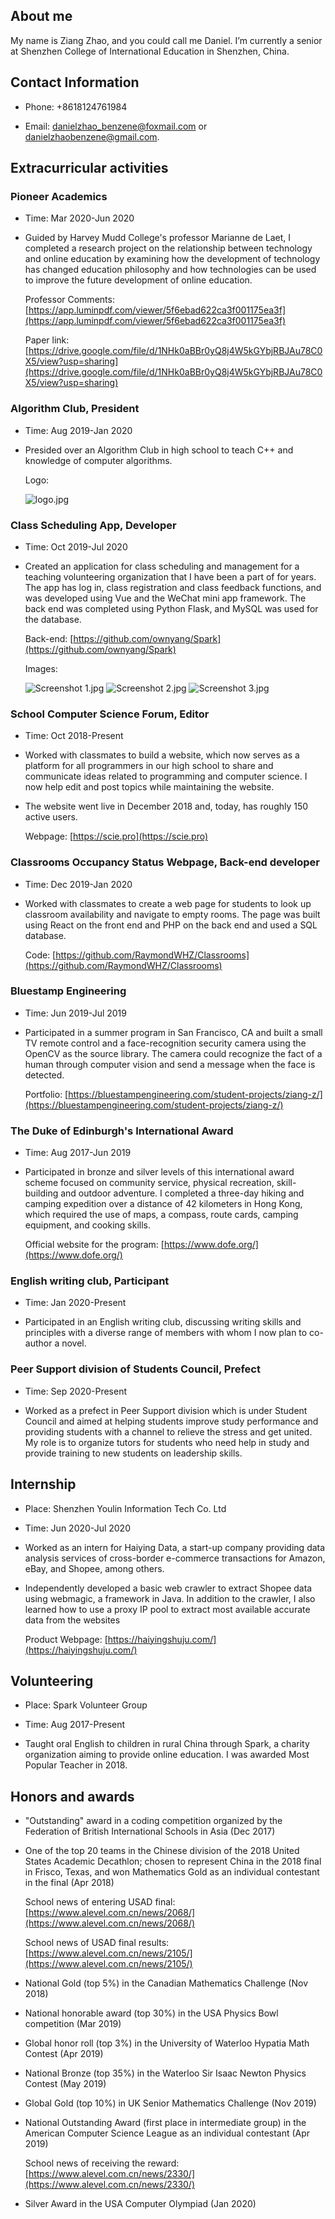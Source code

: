 ## About me

My name is Ziang Zhao, and you could call me Daniel. I’m currently a senior at Shenzhen College of International Education in Shenzhen, China.


## Contact Information
- Phone: +8618124761984

- Email: [danielzhao_benzene@foxmail.com](danielzhao_benzene@foxmail.com) or [danielzhaobenzene@gmail.com](danielzhaobenzene@gmail.com). 

## Extracurricular activities

### Pioneer Academics

- Time: Mar 2020-Jun 2020

- Guided by Harvey Mudd College's professor Marianne de Laet, I completed a research project on the relationship between technology and online education by examining how the development of technology has changed education philosophy and how technologies can be used to improve the future development of online education.

    Professor Comments: [https://app.luminpdf.com/viewer/5f6ebad622ca3f001175ea3f](https://app.luminpdf.com/viewer/5f6ebad622ca3f001175ea3f)

    Paper link: [https://drive.google.com/file/d/1NHk0aBBr0yQ8j4W5kGYbjRBJAu78C0X5/view?usp=sharing](https://drive.google.com/file/d/1NHk0aBBr0yQ8j4W5kGYbjRBJAu78C0X5/view?usp=sharing)

### Algorithm Club, President

- Time: Aug 2019-Jan 2020
- Presided over an Algorithm Club in high school to teach C++ and knowledge of computer algorithms.
    
    Logo: 
    
    ![logo.jpg](https://i.loli.net/2020/10/01/IeorSHFwZcWmRPJ.jpg)

### Class Scheduling App, Developer

- Time: Oct 2019-Jul 2020

- Created an application for class scheduling and management for a teaching volunteering organization that I have been a part of for years. The app has log in, class registration and class feedback functions, and was developed using Vue and the WeChat mini app framework. The back end was completed using Python Flask, and MySQL was used for the database.

    Back-end: [https://github.com/ownyang/Spark](https://github.com/ownyang/Spark)

    Images:
    
    ![Screenshot 1.jpg](https://i.loli.net/2020/10/01/kcwPaRdqu9pyNoA.jpg)
    ![Screenshot 2.jpg](https://i.loli.net/2020/10/01/Ys7D2uTOH6Lty8P.jpg)
    ![Screenshot 3.jpg](https://i.loli.net/2020/10/01/KnaIjXqMvmU73gV.jpg)

### School Computer Science Forum, Editor

- Time:  Oct 2018-Present

- Worked with classmates to build a website, which now serves as a platform for all programmers in our high school to share and communicate ideas related to programming and computer science. I now help edit and post topics while maintaining the website.

- The website went live in December 2018 and, today, has roughly 150 active users.

    Webpage: [https://scie.pro](https://scie.pro)


### Classrooms Occupancy Status Webpage, Back-end developer

- Time: Dec 2019-Jan 2020

- Worked with classmates to create a web page for students to look up classroom availability and navigate to empty rooms. The page was built using React on the front end and PHP on the back end and used a SQL database.

    Code: [https://github.com/RaymondWHZ/Classrooms](https://github.com/RaymondWHZ/Classrooms)

### Bluestamp Engineering

- Time: Jun 2019-Jul 2019

- Participated in a summer program in San Francisco, CA and built a small TV remote control and a face-recognition security camera using the OpenCV as the source library. The camera could recognize the fact of a human through computer vision and send a message when the face is detected.

    Portfolio: [https://bluestampengineering.com/student-projects/ziang-z/](https://bluestampengineering.com/student-projects/ziang-z/)

### The Duke of Edinburgh's International Award

- Time: Aug 2017-Jun 2019

- Participated in bronze and silver levels of this international award scheme focused on community service, physical recreation, skill-building and outdoor adventure. I completed a three-day hiking and camping expedition over a distance of 42 kilometers in Hong Kong, which required the use of maps, a compass, route cards, camping equipment, and cooking skills.
    
    Official website for the program: [https://www.dofe.org/](https://www.dofe.org/)

### English writing club, Participant

- Time: Jan 2020-Present

- Participated in an English writing club, discussing writing skills and principles with a diverse range of members with whom I now plan to co-author a novel.

### Peer Support division of Students Council, Prefect

- Time: Sep 2020-Present

- Worked as a prefect in Peer Support division which is under Student Council and aimed at helping students improve study performance and providing students with a channel to relieve the stress and get united. My role is to organize tutors for students who need help in study and provide training to new students on leadership skills.

## Internship

- Place: Shenzhen Youlin Information Tech Co. Ltd

- Time: Jun 2020-Jul 2020

- Worked as an intern for Haiying Data, a start-up company providing data analysis services of cross-border e-commerce transactions for Amazon, eBay, and Shopee, among others.

- Independently developed a basic web crawler to extract Shopee data using webmagic, a framework in Java. In addition to the crawler, I also learned how to use a proxy IP pool to extract most available accurate data from the websites
    
    Product Webpage: [https://haiyingshuju.com/](https://haiyingshuju.com/)

## Volunteering

- Place: Spark Volunteer Group

- Time: Aug 2017-Present

- Taught oral English to children in rural China through Spark, a charity organization aiming to provide online education. I was awarded Most Popular Teacher in 2018.

## Honors and awards

- "Outstanding" award in a coding competition organized by the Federation of British International Schools in Asia (Dec 2017)

- One of the top 20 teams in the Chinese division of the 2018 United States Academic Decathlon; chosen to represent China in the 2018 final in Frisco, Texas, and won Mathematics Gold as an individual contestant in the final (Apr 2018)

    School news of entering USAD final: [https://www.alevel.com.cn/news/2068/](https://www.alevel.com.cn/news/2068/)

    School news of USAD final results: [https://www.alevel.com.cn/news/2105/](https://www.alevel.com.cn/news/2105/)

- National Gold (top 5%) in the Canadian Mathematics Challenge (Nov 2018)

- National honorable award (top 30%) in the USA Physics Bowl competition (Mar 2019)

- Global honor roll (top 3%) in the University of Waterloo Hypatia Math Contest (Apr 2019)

- National Bronze (top 35%) in the Waterloo Sir Isaac Newton Physics Contest (May 2019)

- Global Gold (top 10%) in UK Senior Mathematics Challenge (Nov 2019)

- National Outstanding Award (first place in intermediate group) in the American Computer Science League as an individual contestant (Apr 2019)

    School news of receiving the reward: [https://www.alevel.com.cn/news/2330/](https://www.alevel.com.cn/news/2330/)

- Silver Award in the USA Computer Olympiad (Jan 2020)
